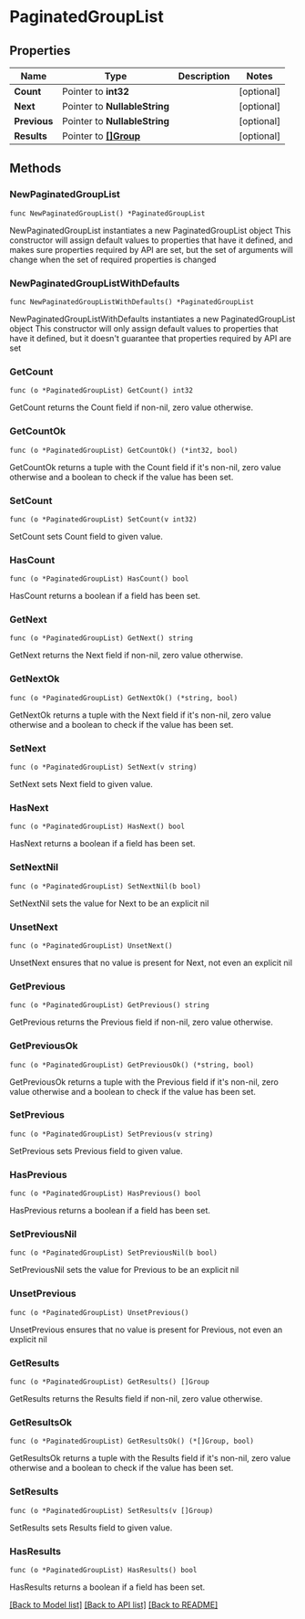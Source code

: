 # PaginatedGroupList

## Properties

Name | Type | Description | Notes
------------ | ------------- | ------------- | -------------
**Count** | Pointer to **int32** |  | [optional] 
**Next** | Pointer to **NullableString** |  | [optional] 
**Previous** | Pointer to **NullableString** |  | [optional] 
**Results** | Pointer to [**[]Group**](Group.md) |  | [optional] 

## Methods

### NewPaginatedGroupList

`func NewPaginatedGroupList() *PaginatedGroupList`

NewPaginatedGroupList instantiates a new PaginatedGroupList object
This constructor will assign default values to properties that have it defined,
and makes sure properties required by API are set, but the set of arguments
will change when the set of required properties is changed

### NewPaginatedGroupListWithDefaults

`func NewPaginatedGroupListWithDefaults() *PaginatedGroupList`

NewPaginatedGroupListWithDefaults instantiates a new PaginatedGroupList object
This constructor will only assign default values to properties that have it defined,
but it doesn't guarantee that properties required by API are set

### GetCount

`func (o *PaginatedGroupList) GetCount() int32`

GetCount returns the Count field if non-nil, zero value otherwise.

### GetCountOk

`func (o *PaginatedGroupList) GetCountOk() (*int32, bool)`

GetCountOk returns a tuple with the Count field if it's non-nil, zero value otherwise
and a boolean to check if the value has been set.

### SetCount

`func (o *PaginatedGroupList) SetCount(v int32)`

SetCount sets Count field to given value.

### HasCount

`func (o *PaginatedGroupList) HasCount() bool`

HasCount returns a boolean if a field has been set.

### GetNext

`func (o *PaginatedGroupList) GetNext() string`

GetNext returns the Next field if non-nil, zero value otherwise.

### GetNextOk

`func (o *PaginatedGroupList) GetNextOk() (*string, bool)`

GetNextOk returns a tuple with the Next field if it's non-nil, zero value otherwise
and a boolean to check if the value has been set.

### SetNext

`func (o *PaginatedGroupList) SetNext(v string)`

SetNext sets Next field to given value.

### HasNext

`func (o *PaginatedGroupList) HasNext() bool`

HasNext returns a boolean if a field has been set.

### SetNextNil

`func (o *PaginatedGroupList) SetNextNil(b bool)`

 SetNextNil sets the value for Next to be an explicit nil

### UnsetNext
`func (o *PaginatedGroupList) UnsetNext()`

UnsetNext ensures that no value is present for Next, not even an explicit nil
### GetPrevious

`func (o *PaginatedGroupList) GetPrevious() string`

GetPrevious returns the Previous field if non-nil, zero value otherwise.

### GetPreviousOk

`func (o *PaginatedGroupList) GetPreviousOk() (*string, bool)`

GetPreviousOk returns a tuple with the Previous field if it's non-nil, zero value otherwise
and a boolean to check if the value has been set.

### SetPrevious

`func (o *PaginatedGroupList) SetPrevious(v string)`

SetPrevious sets Previous field to given value.

### HasPrevious

`func (o *PaginatedGroupList) HasPrevious() bool`

HasPrevious returns a boolean if a field has been set.

### SetPreviousNil

`func (o *PaginatedGroupList) SetPreviousNil(b bool)`

 SetPreviousNil sets the value for Previous to be an explicit nil

### UnsetPrevious
`func (o *PaginatedGroupList) UnsetPrevious()`

UnsetPrevious ensures that no value is present for Previous, not even an explicit nil
### GetResults

`func (o *PaginatedGroupList) GetResults() []Group`

GetResults returns the Results field if non-nil, zero value otherwise.

### GetResultsOk

`func (o *PaginatedGroupList) GetResultsOk() (*[]Group, bool)`

GetResultsOk returns a tuple with the Results field if it's non-nil, zero value otherwise
and a boolean to check if the value has been set.

### SetResults

`func (o *PaginatedGroupList) SetResults(v []Group)`

SetResults sets Results field to given value.

### HasResults

`func (o *PaginatedGroupList) HasResults() bool`

HasResults returns a boolean if a field has been set.


[[Back to Model list]](../README.md#documentation-for-models) [[Back to API list]](../README.md#documentation-for-api-endpoints) [[Back to README]](../README.md)


